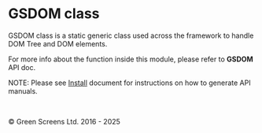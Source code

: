 # GSDOM class
 
GSDOM class is a static generic class used across the framework to handle DOM Tree and DOM elements.
 
For more info about the function inside this module, please refer to **GSDOM** API doc.
 
NOTE: Please see [Install](../install.md) document for instructions on how to generate API manuals.


<br>

&copy; Green Screens Ltd. 2016 - 2025
